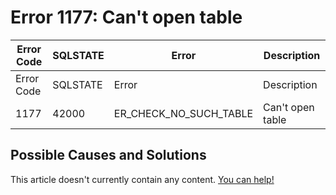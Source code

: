 
# Error 1177: Can't open table


| Error Code | SQLSTATE | Error | Description |
| --- | --- | --- | --- |
| Error Code | SQLSTATE | Error | Description |
| 1177 | 42000 | ER_CHECK_NO_SUCH_TABLE | Can't open table |




## Possible Causes and Solutions


This article doesn't currently contain any content. [You can help!](/kb/en/writing-and-editing-knowledge-base-articles/)


